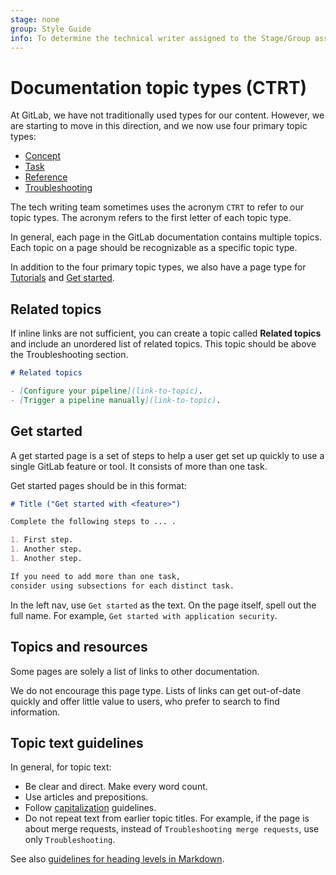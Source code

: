 ```yaml
---
stage: none
group: Style Guide
info: To determine the technical writer assigned to the Stage/Group associated with this page, see https://about.gitlab.com/handbook/product/ux/technical-writing/#assignments
---
```


# Documentation topic types (CTRT)

At GitLab, we have not traditionally used types for our content. However, we are starting to
move in this direction, and we now use four primary topic types:

- [Concept](concept.md)
- [Task](task.md)
- [Reference](reference.md)
- [Troubleshooting](troubleshooting.md)

The tech writing team sometimes uses the acronym `CTRT` to refer to our topic types.
The acronym refers to the first letter of each topic type.

In general, each page in the GitLab documentation contains multiple topics.
Each topic on a page should be recognizable as a specific topic type.

In addition to the four primary topic types, we also have a page type for
[Tutorials](tutorial.md) and [Get started](#get-started).

## Related topics

If inline links are not sufficient, you can create a topic called **Related topics**
and include an unordered list of related topics. This topic should be above the Troubleshooting section.

```markdown
# Related topics

- [Configure your pipeline](link-to-topic).
- [Trigger a pipeline manually](link-to-topic).
```

## Get started

A get started page is a set of steps to help a user get set up
quickly to use a single GitLab feature or tool.
It consists of more than one task.

Get started pages should be in this format:

```markdown
# Title ("Get started with <feature>")

Complete the following steps to ... .

1. First step.
1. Another step.
1. Another step.

If you need to add more than one task,
consider using subsections for each distinct task.
```

In the left nav, use `Get started` as the text. On the page itself, spell out
the full name. For example, `Get started with application security`.

## Topics and resources

Some pages are solely a list of links to other documentation.

We do not encourage this page type. Lists of links can get out-of-date quickly
and offer little value to users, who prefer to search to find information.

## Topic text guidelines

In general, for topic text:

- Be clear and direct. Make every word count.
- Use articles and prepositions.
- Follow [capitalization](../styleguide/index.md#capitalization) guidelines.
- Do not repeat text from earlier topic titles. For example, if the page is about merge requests,
  instead of `Troubleshooting merge requests`, use only `Troubleshooting`.

See also [guidelines for heading levels in Markdown](../styleguide/index.md#heading-levels-in-markdown).
